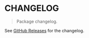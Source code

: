 # CHANGELOG

> Package changelog.

See [GitHub Releases](https://github.com/stdlib-js/stats-base-svariance/releases) for the changelog.